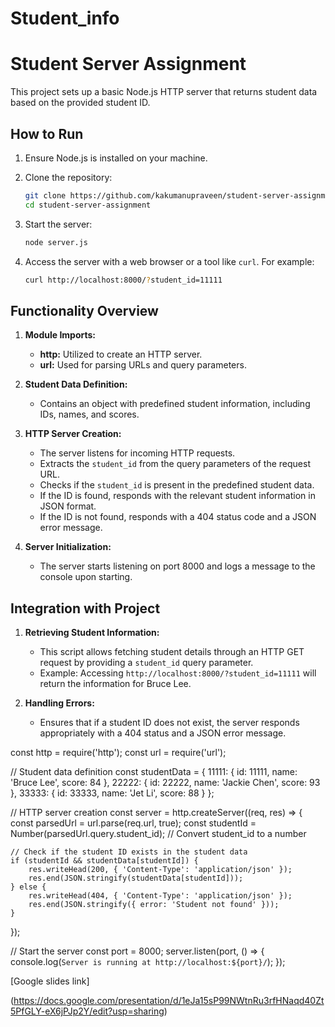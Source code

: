 # Student_info

# Student Server Assignment

This project sets up a basic Node.js HTTP server that returns student data based on the provided student ID.

## How to Run

1. Ensure Node.js is installed on your machine.
2. Clone the repository:

    ```sh
    git clone https://github.com/kakumanupraveen/student-server-assignment.git
    cd student-server-assignment
    ```

3. Start the server:

    ```sh
    node server.js
    ```

4. Access the server with a web browser or a tool like `curl`. For example:

    ```sh
    curl http://localhost:8000/?student_id=11111
    ```

## Functionality Overview

1. **Module Imports:**
    - **http:** Utilized to create an HTTP server.
    - **url:** Used for parsing URLs and query parameters.

2. **Student Data Definition:**
    - Contains an object with predefined student information, including IDs, names, and scores.

3. **HTTP Server Creation:**
    - The server listens for incoming HTTP requests.
    - Extracts the `student_id` from the query parameters of the request URL.
    - Checks if the `student_id` is present in the predefined student data.
    - If the ID is found, responds with the relevant student information in JSON format.
    - If the ID is not found, responds with a 404 status code and a JSON error message.

4. **Server Initialization:**
    - The server starts listening on port 8000 and logs a message to the console upon starting.

## Integration with Project

1. **Retrieving Student Information:**
    - This script allows fetching student details through an HTTP GET request by providing a `student_id` query parameter.
    - Example: Accessing `http://localhost:8000/?student_id=11111` will return the information for Bruce Lee.

2. **Handling Errors:**
    - Ensures that if a student ID does not exist, the server responds appropriately with a 404 status and a JSON error message.

const http = require('http');
const url = require('url');

// Student data definition
const studentData = {
    11111: { id: 11111, name: 'Bruce Lee', score: 84 },
    22222: { id: 22222, name: 'Jackie Chen', score: 93 },
    33333: { id: 33333, name: 'Jet Li', score: 88 }
};

// HTTP server creation
const server = http.createServer((req, res) => {
    const parsedUrl = url.parse(req.url, true);
    const studentId = Number(parsedUrl.query.student_id); // Convert student_id to a number

    // Check if the student ID exists in the student data
    if (studentId && studentData[studentId]) {
        res.writeHead(200, { 'Content-Type': 'application/json' });
        res.end(JSON.stringify(studentData[studentId]));
    } else {
        res.writeHead(404, { 'Content-Type': 'application/json' });
        res.end(JSON.stringify({ error: 'Student not found' }));
    }
});

// Start the server
const port = 8000;
server.listen(port, () => {
    console.log(`Server is running at http://localhost:${port}/`);
});

[Google slides link]

(https://docs.google.com/presentation/d/1eJa15sP99NWtnRu3rfHNaqd40Zt5PfGLY-eX6jPJp2Y/edit?usp=sharing)
 



